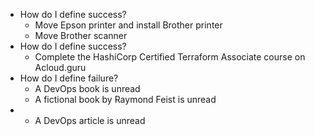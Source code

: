 - How do I define success?
	- Move Epson printer and install Brother printer
	- Move Brother scanner
- How do I define success?
	- Complete the HashiCorp Certified Terraform Associate course on Acloud.guru
- How do I define failure?
	- A DevOps book is unread
	- A fictional book by Raymond Feist is unread
-
	- A DevOps article is unread